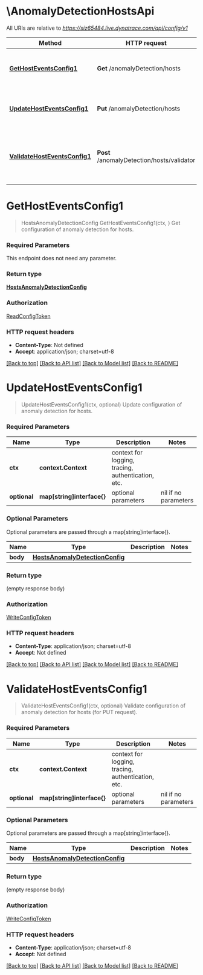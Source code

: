 # \AnomalyDetectionHostsApi

All URIs are relative to *https://siz65484.live.dynatrace.com/api/config/v1*

Method | HTTP request | Description
------------- | ------------- | -------------
[**GetHostEventsConfig1**](AnomalyDetectionHostsApi.md#GetHostEventsConfig1) | **Get** /anomalyDetection/hosts | Get configuration of anomaly detection for hosts.
[**UpdateHostEventsConfig1**](AnomalyDetectionHostsApi.md#UpdateHostEventsConfig1) | **Put** /anomalyDetection/hosts | Update configuration of anomaly detection for hosts.
[**ValidateHostEventsConfig1**](AnomalyDetectionHostsApi.md#ValidateHostEventsConfig1) | **Post** /anomalyDetection/hosts/validator | Validate configuration of anomaly detection for hosts (for PUT request).


# **GetHostEventsConfig1**
> HostsAnomalyDetectionConfig GetHostEventsConfig1(ctx, )
Get configuration of anomaly detection for hosts.



### Required Parameters
This endpoint does not need any parameter.

### Return type

[**HostsAnomalyDetectionConfig**](HostsAnomalyDetectionConfig.md)

### Authorization

[ReadConfigToken](../README.md#ReadConfigToken)

### HTTP request headers

 - **Content-Type**: Not defined
 - **Accept**: application/json; charset=utf-8

[[Back to top]](#) [[Back to API list]](../README.md#documentation-for-api-endpoints) [[Back to Model list]](../README.md#documentation-for-models) [[Back to README]](../README.md)

# **UpdateHostEventsConfig1**
> UpdateHostEventsConfig1(ctx, optional)
Update configuration of anomaly detection for hosts.



### Required Parameters

Name | Type | Description  | Notes
------------- | ------------- | ------------- | -------------
 **ctx** | **context.Context** | context for logging, tracing, authentication, etc.
 **optional** | **map[string]interface{}** | optional parameters | nil if no parameters

### Optional Parameters
Optional parameters are passed through a map[string]interface{}.

Name | Type | Description  | Notes
------------- | ------------- | ------------- | -------------
 **body** | [**HostsAnomalyDetectionConfig**](HostsAnomalyDetectionConfig.md)|  | 

### Return type

 (empty response body)

### Authorization

[WriteConfigToken](../README.md#WriteConfigToken)

### HTTP request headers

 - **Content-Type**: application/json; charset=utf-8
 - **Accept**: Not defined

[[Back to top]](#) [[Back to API list]](../README.md#documentation-for-api-endpoints) [[Back to Model list]](../README.md#documentation-for-models) [[Back to README]](../README.md)

# **ValidateHostEventsConfig1**
> ValidateHostEventsConfig1(ctx, optional)
Validate configuration of anomaly detection for hosts (for PUT request).



### Required Parameters

Name | Type | Description  | Notes
------------- | ------------- | ------------- | -------------
 **ctx** | **context.Context** | context for logging, tracing, authentication, etc.
 **optional** | **map[string]interface{}** | optional parameters | nil if no parameters

### Optional Parameters
Optional parameters are passed through a map[string]interface{}.

Name | Type | Description  | Notes
------------- | ------------- | ------------- | -------------
 **body** | [**HostsAnomalyDetectionConfig**](HostsAnomalyDetectionConfig.md)|  | 

### Return type

 (empty response body)

### Authorization

[WriteConfigToken](../README.md#WriteConfigToken)

### HTTP request headers

 - **Content-Type**: application/json; charset=utf-8
 - **Accept**: Not defined

[[Back to top]](#) [[Back to API list]](../README.md#documentation-for-api-endpoints) [[Back to Model list]](../README.md#documentation-for-models) [[Back to README]](../README.md)

